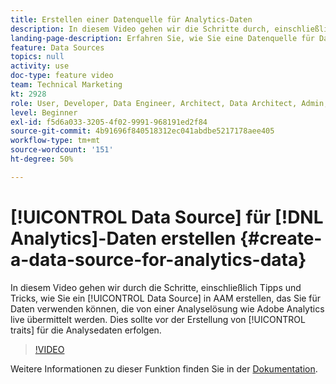 ```yaml
---
title: Erstellen einer Datenquelle für Analytics-Daten
description: In diesem Video gehen wir die Schritte durch, einschließlich Tipps und Tricks, um eine Datenquelle in AAM anzulegen, die Sie für Daten verwenden können, die live von einer Analyselösung wie Adobe Analytics eingehen. Dies sollte vor dem Erstellen von Eigenschaften für die Analysedaten erfolgen.
landing-page-description: Erfahren Sie, wie Sie eine Datenquelle für Daten erstellen, die über eine Analyselösung wie Adobe Analytics live eingespeist werden. Führen Sie diese Schritte aus, bevor Sie Eigenschaften für die Analysedaten erstellen.
feature: Data Sources
topics: null
activity: use
doc-type: feature video
team: Technical Marketing
kt: 2928
role: User, Developer, Data Engineer, Architect, Data Architect, Admin, Leader
level: Beginner
exl-id: f5d6a033-3205-4f02-9991-968191ed2f84
source-git-commit: 4b91696f840518312ec041abdbe5217178aee405
workflow-type: tm+mt
source-wordcount: '151'
ht-degree: 50%

---
```


# [!UICONTROL Data Source] für [!DNL Analytics]-Daten erstellen {#create-a-data-source-for-analytics-data}

In diesem Video gehen wir durch die Schritte, einschließlich Tipps und Tricks, wie Sie ein [!UICONTROL Data Source] in AAM erstellen, das Sie für Daten verwenden können, die von einer Analyselösung wie Adobe Analytics live übermittelt werden. Dies sollte vor der Erstellung von [!UICONTROL traits] für die Analysedaten erfolgen.

>[!VIDEO](https://video.tv.adobe.com/v/27329/?quality=12)

Weitere Informationen zu dieser Funktion finden Sie in der [Dokumentation](https://marketing.adobe.com/resources/help/en_US/aam/c_datasources.html).
